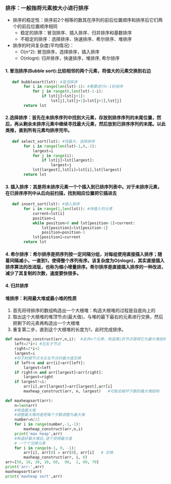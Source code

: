 ### 排序：一般指将元素按大小进行排序
* 排序的稳定性：排序前2个相等的数其在序列的前后位置顺序和排序后它们两个的前后位置顺序相同
    * 稳定的排序：冒泡排序、插入排序、归并排序和基数排序
    * 不稳定的排序：选择排序、快速排序、希尔排序、堆排序
* 排序的时间复杂度(平均情况)：
    * O(n^2): 冒泡排序，选择排序，插入排序
    * O(nlogn): 归并排序，快速排序，堆排序, 希尔排序

#### 1. 冒泡排序(Bubble sort):比较相邻的两个元素，将值大的元素交换到右边
```python
   def bubblesort(lst): #冒泡排序
        for i in range(len(lst)-1): #需要进行n-1轮排序
            for j in range(0,len(lst)-1-i):
                if lst[j]>lst[j+1]:
                    lst[j],lst[j+1]=lst[j+1],lst[j]
        return lst
```

#### 2.选择排序：首先在未排序序列中找到大元素，存放到排序序列的末尾位置，然后，再从剩余未排序元素中继续寻找最大元素，然后放到已排序序列的末尾。以此类推，直到所有元素均排序完毕。
```python
   def select_sort(lst): #找最大，选择排序
        for i in range(len(lst)-1,0,-1):
            largest=i
            for j in range(i):
                if lst[j]>lst[largest]:
                    largest=j
            lst[largest],lst[i]=lst[i],lst[largest]
        return lst
```

#### 3. 插入排序：其是将未排序元素一个个插入到已排序列表中。对于未排序元素，在已排序序列中从后向前扫描，找到相应位置把它插进去
```python
   def insert_sort(lst): #插入排序
        for i in range(1,len(lst)): #待插入的元素
            current=lst[i]
            position=i
            while position>0 and lst[position-1]>current:
                lst[position]=lst[position-1]
                position=position-1
            lst[position]=current
        return lst
```

#### 4. 希尔排序：希尔排序是把序列按一定间隔分组，对每组使用直接插入排序；随着间隔减小，一直到1，使得整个序列有序。该复杂度为O(nlogn)，其实直接插入排序算法的改进版，也称为缩小增量排序。希尔排序是直接插入排序的一种改进，减少了其复制的次数，速度要快很多。
#### 4. 归并排序

#### 堆排序：利用最大堆或最小堆的性质
1. 首先将待排序的数组构造出一个大根堆：构造大根堆的过程是自底向上的
2. 取出这个大根堆的堆顶节点(最大值)，与堆的最下最右的元素进行交换，然后把剩下的元素再构造出一个大根堆
3. 重复第二步，直到这个大根堆的长度为1，此时完成排序。
```python
def maxheap_construct(arr,n,i):  #总共n个元素，构造第i的节点使得它为最大堆结构
    left=2*i+1 #左右子节点
    right=2*i+2
    largest=i
    #将子树根节点与左右节点的最大值交换
    if left<n and arr[i]<arr[left]:
        largest=left
    if right<n and arr[largest]<arr[right]:
        largest=right
    if largest!=i:
        arr[i],arr[largest]=arr[largest],arr[i]
        maxheap_construct(arr, n, largest)   #可能会破坏子数的最大堆结构
        
def maxheapsort(arr):
    n=len(arr)
    #构造最大堆
    #调整最大堆则是把每个子数调整为最大堆
    number=n//2
    for i in range(number,-1,-1):
        maxheap_construct(arr,n,i)
    print('max heap',arr)
    #构造好最大堆后,逐个获得最大值
    # 一个个交换元素
    for i in range(n-1, 0, -1): 
        arr[i], arr[0] = arr[0], arr[i]   # 交换
        maxheap_construct(arr, i, 0) 
arr=[50, 16, 30, 10, 60,  90,  2, 80, 70]
print('arr:',arr)
maxheapsort(arr)
print('maxheap sort',arr)
```
